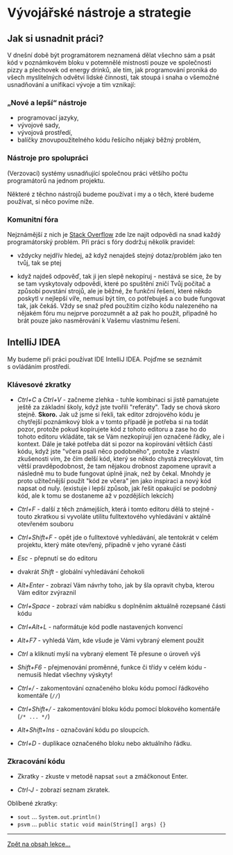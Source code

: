 # Vývojářské nástroje a strategie
 
## Jak si usnadnit práci?
V dnešní době být programátorem neznamená dělat všechno sám a psát kód v poznámkovém bloku v potemnělé mistnosti pouze ve společnosti pizzy a plechovek od energy drinků, ale tím, jak programování proniká do všech myslitelných odvětví lidské činnosti, tak stoupá i snaha o všemožné usnadňování a unifikaci vývoje a tím vznikají:

### „Nové a lepší“ nástroje
- programovací jazyky, 
- vývojové sady, 
- vývojová prostředí, 
- balíčky znovupoužitelného kódu řešícího nějaký běžný problém, 

### Nástroje pro spolupráci
(Verzovací) systémy usnadňující společnou práci většího počtu programátorů na jednom projektu. 

Některé z těchno nástrojů budeme používat i my a o těch, které budeme používat, si něco povíme níže.

### Komunitní fóra
Nejznámější z nich je [Stack Overflow](https://stackoverflow.com/) zde lze najít odpovědi na snad každý programátorský problém. Při práci s&nbsp;fóry dodržuj několik pravidel:
 
 - vždycky nejdřív hledej, až když nenajdeš stejný dotaz/problém jako ten tvůj, tak se ptej
 
 - když najdeš odpověď, tak ji jen slepě nekopíruj - nestává se sice, že by se tam vyskytovaly odpovědi, které po spuštění zničí Tvůj počítač a způsobí povstání strojů, ale je běžné, že funkční řešení, které někdo poskytl v nejlepší víře, nemusí být tím, co potřebuješ a co bude fungovat tak, jak čekáš. Vždy se snaž před použitím cizího kódu nalezeného na nějakém fóru mu nejprve porozumnět a až pak ho použít, připadně ho brát pouze jako nasměrování k Vašemu vlastnímu řešení.
 
 
## IntelliJ IDEA

My budeme při práci používat IDE IntelliJ IDEA. Pojďme se seznámit s&nbsp;ovládáním prostředí.

### Klávesové zkratky

- <i>Ctrl+C</i> a <i>Ctrl+V</i> - začneme zlehka - tuhle kombinaci si jistě pamatujete ještě za základní školy, když jste tvořili "referáty". Tady se chová skoro stejně. <b>Skoro.</b> Jak už jsme si řekli, tak editor zdrojového kódu je chytřejší poznámkový blok a v tomto případě je potřeba si na todát pozor, protože pokud kopírujete kód z tohoto editoru a zase ho do tohoto editoru vkládáte, tak se Vám nezkopírují jen označené řádky, ale i kontext. Dále je také potřeba dát si pozor na kopírování větších částí kódu, když jste "včera psali něco podobného", protože z vlastní zkušenosti vím, že čím delší kód, který se někdo chystá zrecyklovat, tím větší pravděpodobnost, že tam nějakou drobnost zapomene upravit a následně mu to bude fungovat úplně jinak, než by čekal. Mnohdy je proto užitečnější použít "kód ze včera" jen jako inspiraci a nový kód napsat od nuly. (existuje i lepší způsob, jak řešit opakující se podobný kód, ale k tomu se dostaneme až v pozdějších lekcích)

- <i>Ctrl+F</i> - další z těch známejších, která i tomto editoru dělá to stejné - touto zkratkou si vyvoláte utilitu fulltextového vyhledávání v aktálně otevřeném souboru

- <i>Ctrl+Shift+F</i> - opět jde o fulltextové vyhledávání, ale tentokrát v celém projektu, který máte otevřený, případně v jeho vyrané části

- <i>Esc</i> - přepnutí se do editoru

- dvakrát <i>Shift</i> - globální vyhledávání čehokoli

- <i>Alt+Enter</i> - zobrazí Vám návrhy toho, jak by šla opravit chyba, kterou Vám editor zvýraznil

- <i>Ctrl+Space</i> - zobrazí vám nabídku s doplněním aktuálně rozepsané části kódu

- <i>Ctrl+Alt+L</i> - naformátuje kód podle nastavených konvencí

- <i>Alt+F7</i> - vyhledá Vám, kde všude je Vámi vybraný element použit

- <i>Ctrl</i> a kliknutí myší na vybraný element Tě přesune o úroveň výš

- <i>Shift+F6</i> - přejmenování proměnné, funkce či třídy v&nbsp;celém kódu - nemusíš hledat všechny výskyty!

- <i>Ctrl+/</i> - zakomentování označeného bloku kódu pomocí řádkového komentáře (`//`)

- <i>Ctrl+Shift+/</i> - zakomentování bloku kódu pomocí blokového komentáře (`/* ... */`)

- <i>Alt+Shift+Ins</i> - označování kódu po sloupcích.

- _Ctrl+D_ - duplikace označeného bloku nebo aktuálního řádku.

### Zkracování kódu

- Zkratky - zkuste v&nbsp;metodě napsat `sout` a&nbsp;zmáčkonout Enter.

- _Ctrl-J_ - zobrazí seznam zkratek.

Oblíbené zkratky:

- `sout` ... `System.out.println()`
- `psvm` ... `public static void main(String[] args) {}`

--- 

[Zpět na obsah lekce...](README.md)
